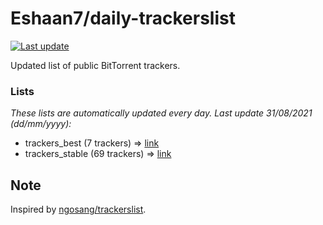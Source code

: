 
# Eshaan7/daily-trackerslist 

[![Last update](https://img.shields.io/badge/Last%20update-31/08/2021-blue.svg)](#)

Updated list of public BitTorrent trackers.

### Lists
*These lists are automatically updated every day. Last update 31/08/2021 (_dd/mm/yyyy_):*

* trackers_best (7 trackers) => [link](https://raw.githubusercontent.com/eshaan7/daily-trackerslist/master/trackers_best.txt)
* trackers_stable (69 trackers) => [link](https://raw.githubusercontent.com/eshaan7/daily-trackerslist/master/trackers_stable.txt)

## Note

Inspired by [ngosang/trackerslist](https://github.com/ngosang/trackerslist).
